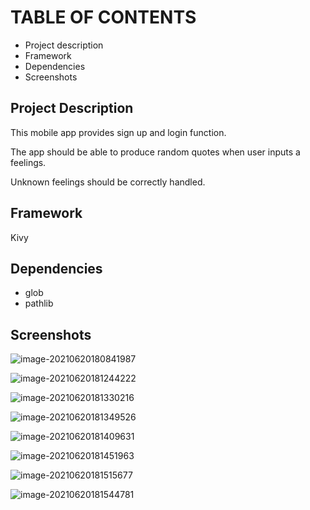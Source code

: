 # TABLE OF CONTENTS

* Project description
* Framework
* Dependencies
* Screenshots

## Project Description

This mobile app provides sign up and login function.

The app should be able to produce random quotes when user inputs a feelings. 

Unknown feelings should be correctly handled.

## Framework

Kivy

## Dependencies
- glob
- pathlib

## Screenshots

![image-20210620180841987](Screenshots/login.jpg)

![image-20210620181244222](Screenshots/input1.jpg)

![image-20210620181330216](Screenshots/input2.jpg)

![image-20210620181349526](Screenshots/input3.jpg)

![image-20210620181409631](Screenshots/sad.jpg)

![image-20210620181451963](Screenshots/unloved.jpg)

![image-20210620181515677](Screenshots/unknownfeel.jpg)



![image-20210620181544781](Screenshots/signup.jpg)
